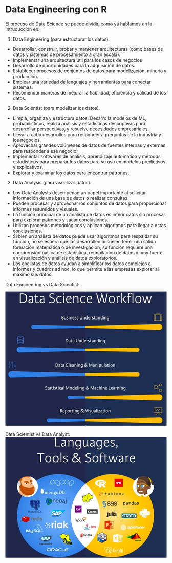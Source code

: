 # Data Engineering con R

El proceso de Data Science se puede dividir, como ya hablamos en la intruducción en:

1. Data Engineering (para estructurar los datos).

* Desarrollar, construir, probar y mantener arquitecturas (como bases de datos y sistemas de procesamiento a gran escala).
* Implementar una arquitectura útil para los casos de negocios
* Desarrollo de oportunidades para la adquisición de datos.
* Establecer procesos de conjuntos de datos para modelización, minería y producción.
* Emplear una variedad de lenguajes y herramientas para conectar sistemas.
* Recomendar maneras de mejorar la fiabilidad, eficiencia y calidad de los datos.

2. Data Scientist (para modelizar los datos). 

* Limpia, organiza y estructura datos. Desarrolla modelos de ML, probabilísticos, realiza análisis y estadísticas descriptivas para desarrollar perspectivas, y resuelve necesidades empresariales.
* Llevar a cabo desarrollos para responder a preguntas de la industria y los negocios.
* Aprovechar grandes volúmenes de datos de fuentes internas y externas para responder a ese negocio.
* Implementar softwares de análisis, aprendizaje automático y métodos estadísticos para preparar los datos para su uso en modelos predictivos y explicativos.
* Explorar y examinar los datos para encontrar patrones.


3. Data Analysis (para visualizar datos). 

* Los Data Analysts desempeñan un papel importante al solicitar información de una base de datos o realizar consultas.
* Pueden procesar y aprovechar los conjuntos de datos para proporcionar informes resumidos y visuales.
* La función principal de un analista de datos es inferir datos sin procesar para explorar patrones y sacar conclusiones.
* Utilizan procesos metodológicos y aplican algoritmos para llegar a estas conclusiones.
* Si bien un analista de datos puede usar algoritmos para respaldar su función, no se espera que los desarrollen ni suelen tener una sólida formación matemática o de investigación, su función requiere una comprensión básica de estadística, recopilación de datos y muy fuerte en visualización y análisis de datos exploratorios.
* Los analistas de datos ayudan a simplificar los datos complejos a informes y cuadros ad hoc, lo que permite a las empresas explotar al máximo sus datos. 




Data Engineering vs Data Scientist:

![comparacion](media/enginerring-vs-datascienties.PNG)

Data Scientist vs Data Analyst:
![comparacion2](media/datascienties-vs-dataanalist.PNG)
